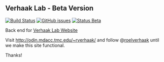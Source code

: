 ## Verhaak Lab - Beta Version

[![Build Status](https://travis-ci.org/verhaaklab/verhaaklab.github.io.svg?branch=master)](https://travis-ci.org/verhaaklab/verhaaklab.github.io) [![GitHub issues](https://img.shields.io/github/issues/verhaaklab/verhaaklab.github.io.svg)](https://github.com/verhaaklab/verhaaklab.github.io/issues) [![Status Beta](http://odin.mdacc.tmc.edu/~rverhaak/beta)](https://img.shields.io/badge/status-beta-yellow.svg)

[//]: # (https://img.shields.io/badge/status-live-brightgreen.svg)

Back end for [Verhaak Lab Website](http://verhaaklab.github.io)

Visit http://odin.mdacc.tmc.edu/~rverhaak/ and follow @[roelverhaak](https://twitter.com/roelverhaak) until we make this site functional.

Thanks!
